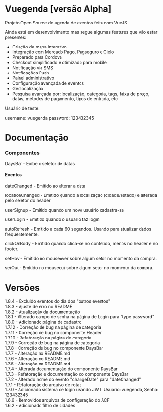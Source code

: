 # Vuegenda [versão Alpha]

Projeto Open Source de agenda de eventos feita com VueJS.

Ainda está em desenvolvimento mas segue algumas features que vão estar presentes:

- Criação de mapa interativo
- Integração com Mercado Pago, Pagseguro e Cielo
- Preparado para Cordova
- Checkout simplificado e otimizado para mobile
- Notificação via SMS
- Notificações Push
- Painel administrativo
- Configuração avançada de eventos
- Geolocalização
- Pesquisa avançada por: localização, categoria, tags, faixa de preço, datas, métodos de pagamento, tipos de entrada, etc

Usuário de teste:

username: vuegenda
password: 123432345

# Documentação

### Componentes

DaysBar - Exibe o seletor de datas

#### Eventos

dateChanged - Emitido ao alterar a data

locationChanged - Emitido quando a localização (cidade/estado) é alterada pelo seletor do header

userSignup - Emitido quando um novo usuário cadastra-se

userLogin - Emitido quando o usuário faz login

autoRefresh - Emitido a cada 60 segundos. Usando para atualizar dados frequentemente.

clickOnBody - Emitido quando clica-se no conteúdo, menos no header e no footer.

setHov - Emitido no mouseover sobre algum setor no momento da compra.

setOut - Emitido no mouseout sobre algum setor no momento da compra.


# Versões

1.8.4 - Excluido eventos do dia dos "outros eventos"
\
1.8.3 - Ajuste de erro no README
\
1.8.2 - Atualização da documentação
\
1.8.1 - Alterado campo de senha na página de Login para "type password"
\
1.8.0 - Adicionado página de cadastro
\
1.7.12 - Correção de bug na página de categoria
\
1.7.11 - Correção de bug no componente Header
\
1.7.10 - Refatoração na página de categoria
\
1.7.9 - Correção de bug na página de categoria
\
1.7.8 - Correção de bug no componente DaysBar
\
1.7.7 - Alteração no README.md
\
1.7.6 - Alteração no README.md
\
1.7.5 - Alteração no README.md
\
1.7.4 - Alterada documentação do componente DaysBar
\
1.7.3 - Refatoração e documentação do componente DaysBar
\
1.7.2 - Alterado nome do evento "changeDate" para "dateChanged"
\
1.7.1 - Refatoração do arquivo de rotas
\
1.7.0 - Adicionado sistema de login usando JWT. Usuário: vuegenda, Senha: 123432345
\
1.6.6 - Removidos arquivos de configuração do ACF
\
1.6.2 - Adicionado filtro de cidades